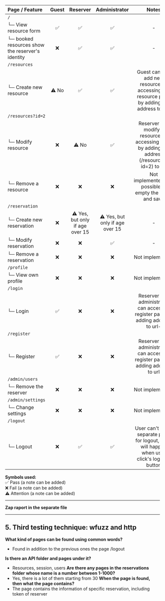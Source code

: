 | **Page / Feature** | **Guest** | **Reserver** | **Administrator** | **Notes** |
|:----|:----:|:----:|:----:|:----:|
| `/`               | | | |
| └─ View resource form      | ✅ | ✅ | ✅ | - |
| └─ booked resources show the reserver's identity   | ❌ | ✅ | ✅ | - |
| `/resources`               | | | |
| └─ Create new resource     | ⚠️ No | ✅| ✅ | Guest can add add new resource by accessing the resource page by adding the address to url! |
| `/resources?id=2`               | | | |
| └─ Modify resource     | ❌ | ⚠️ No | ✅ | Reserver can modify a resource by accessing page by adding the address (/resources?id=2) to url |
| └─ Remove a resource     | ❌ | ❌ | ❌ | Not implemented/Not possible to empty the fields and save |
| `/reservation`               | | | |
| └─ Create new reservation     | ❌ | ⚠️ Yes, but only if age over 15 | ⚠️ Yes, but only if age over 15 | - |
| └─ Modify reservation     | ❌ | ❌ | ✅ | - |
| └─ Remove a reservation     | ❌ | ❌ | ❌ | Not implemented|
| `/profile`                 | | | |
| └─ View own profile      | ❌ | ❌ | ❌ | Not implemented |
| `/login`                 | | | |
| └─ Login     | ✅ | ❌ | ❌ | Reserver and administrator can acces the register page by adding address to url-|
| `/register`                | | | |
| └─ Register    | ✅ | ❌ | ❌ | Reserver and administrator can acces the register page by adding address to url |
| `/admin/users`                | | | |
| └─ Remove the reserver     | ❌ | ❌ | ❌ | Not implemented |
| `/admin/settings`                | | | |
| └─ Change settings     | ❌ | ❌ | ❌ | Not implemented |
| `/logout`                | | | |
| └─ Logout     | ❌ | ✅ | ✅ | User can't see a separate page for logout, but it will happen when user click's logout-button |


**Symbols used:**  
✅ Pass (a note can be added)  
❌ Fail (a note can be added)  
⚠️ Attention (a note can be added)

---
**Zap raport in the separate file**

---

## 5. Third testing technique: wfuzz and http
**What kind of pages can be found using common words?**
- Found in addition to the previous ones the page /logout

**Is there an API folder and pages under it?**
- Resources, session, users
**Are there any pages in the reservations folder whose name is a number between 1-1000?**
- Yes, there is a lot of them starting from 30
**When the page is found, then what the page contains?**
- The page contains the information of specific reservation, including token of reserver